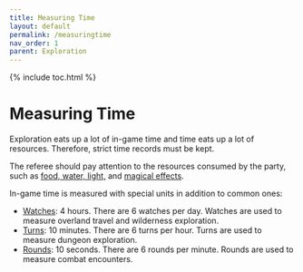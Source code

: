 ```yaml
---
title: Measuring Time
layout: default
permalink: /measuringtime
nav_order: 1
parent: Exploration
---
```


{% include toc.html %}

# Measuring Time

Exploration eats up a lot of in-game time and time eats up a lot of resources. Therefore, strict time records must be kept. 

The referee should pay attention to the resources consumed by the party, such as [food, water, light,](Items) and [magical effects](Magic).

In-game time is measured with special units in addition to common ones: 

- [Watches](wildernessexploration): 4 hours. There are 6 watches per day. Watches are used to measure overland travel and wilderness exploration.
- [Turns](dungeonex): 10 minutes. There are 6 turns per hour. Turns are used to measure dungeon exploration.
- [Rounds](combatrounds): 10 seconds. There are 6 rounds per minute. Rounds are used to measure combat encounters.